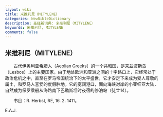 ```yaml
---
layout: wiki
title: 米推利尼（MITYLENE）
categories: NewBibleDictionary
description: 圣经新词典: 米推利尼（MITYLENE）
keywords: 米推利尼, MITYLENE
comments: false
---
```


## 米推利尼（MITYLENE）

　　古代伊奥利亚希腊人（Aeolian Greeks）的一个共和国，是来兹波斯岛（Lesbos）上的主要国家。由于地处欧洲和亚洲之间的十字路口上，它经常处于政治危机之中，直至在罗马帝国统治下的太平盛世，它才安定下来成为受人尊敬的属土，和罗马人喜爱的度假胜地。它的宽阔港口，面向海峡对岸的小亚细亚大陆，自然成为保罗乘船从海路南下巴勒斯坦时夜宿的停泊站（徒廿14）。

　　书目：R. Herbst, RE, 16. 2. 1411。

E.A.J.








